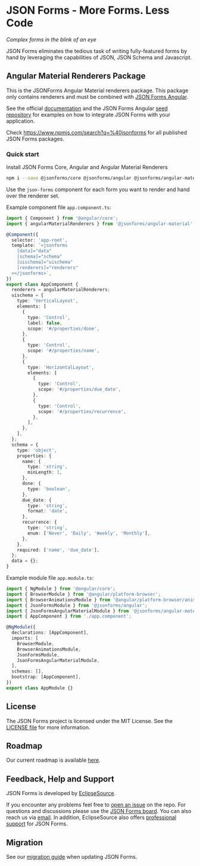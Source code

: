 # JSON Forms - More Forms. Less Code

_Complex forms in the blink of an eye_

JSON Forms eliminates the tedious task of writing fully-featured forms by hand by leveraging the capabilities of JSON, JSON Schema and Javascript.

## Angular Material Renderers Package

This is the JSONForms Angular Material renderers package. This package only contains renderers and must be combined with [JSON Forms Angular](https://github.com/eclipsesource/jsonforms/blob/master/packages/angular).

See the official [documentation](https://jsonforms.io/docs/integrations/angular) and the JSON Forms Angular [seed repository](https://github.com/eclipsesource/jsonforms-angular-seed) for examples on how to integrate JSON Forms with your application.

Check <https://www.npmjs.com/search?q=%40jsonforms> for all published JSON Forms packages.

### Quick start

Install JSON Forms Core, Angular and Angular Material Renderers

```bash
npm i --save @jsonforms/core @jsonforms/angular @jsonforms/angular-material
```

Use the `json-forms` component for each form you want to render and hand over the renderer set.

Example component file `app.component.ts`:

```ts
import { Component } from '@angular/core';
import { angularMaterialRenderers } from '@jsonforms/angular-material';

@Component({
  selector: 'app-root',
  template: `<jsonforms
    [data]="data"
    [schema]="schema"
    [uischema]="uischema"
    [renderers]="renderers"
  ></jsonforms>`,
})
export class AppComponent {
  renderers = angularMaterialRenderers;
  uischema = {
    type: 'VerticalLayout',
    elements: [
      {
        type: 'Control',
        label: false,
        scope: '#/properties/done',
      },
      {
        type: 'Control',
        scope: '#/properties/name',
      },
      {
        type: 'HorizontalLayout',
        elements: [
          {
            type: 'Control',
            scope: '#/properties/due_date',
          },
          {
            type: 'Control',
            scope: '#/properties/recurrence',
          },
        ],
      },
    ],
  };
  schema = {
    type: 'object',
    properties: {
      name: {
        type: 'string',
        minLength: 1,
      },
      done: {
        type: 'boolean',
      },
      due_date: {
        type: 'string',
        format: 'date',
      },
      recurrence: {
        type: 'string',
        enum: ['Never', 'Daily', 'Weekly', 'Monthly'],
      },
    },
    required: ['name', 'due_date'],
  };
  data = {};
}
```

Example module file `app.module.ts`:

```ts
import { NgModule } from '@angular/core';
import { BrowserModule } from '@angular/platform-browser';
import { BrowserAnimationsModule } from '@angular/platform-browser/animations';
import { JsonFormsModule } from '@jsonforms/angular';
import { JsonFormsAngularMaterialModule } from '@jsonforms/angular-material';
import { AppComponent } from './app.component';

@NgModule({
  declarations: [AppComponent],
  imports: [
    BrowserModule,
    BrowserAnimationsModule,
    JsonFormsModule,
    JsonFormsAngularMaterialModule,
  ],
  schemas: [],
  bootstrap: [AppComponent],
})
export class AppModule {}
```

## License

The JSON Forms project is licensed under the MIT License. See the [LICENSE file](https://github.com/eclipsesource/jsonforms/blob/master/LICENSE-MIT) for more information.

## Roadmap

Our current roadmap is available [here](https://github.com/eclipsesource/jsonforms/blob/master/ROADMAP.md).

## Feedback, Help and Support

JSON Forms is developed by [EclipseSource](https://eclipsesource.com).

If you encounter any problems feel free to [open an issue](https://github.com/eclipsesource/jsonforms/issues/new/choose) on the repo.
For questions and discussions please use the [JSON Forms board](https://jsonforms.discourse.group).
You can also reach us via [email](mailto:jsonforms@eclipsesource.com?subject=JSON%20Forms).
In addition, EclipseSource also offers [professional support](https://jsonforms.io/support) for JSON Forms.

## Migration

See our [migration guide](https://github.com/eclipsesource/jsonforms/blob/master/MIGRATION.md) when updating JSON Forms.
